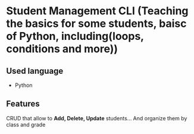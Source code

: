 # Student Management CLI (Teaching the basics for some students, baisc of Python, including(loops, conditions and more))

## Used language
<ul>
  <li>
    Python
  </li>
</ul>

## Features
CRUD that allow to <strong>Add, Delete, Update</strong> students... And organize them by class and grade
